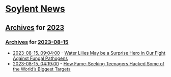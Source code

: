 # [Soylent News](../../../README.md)

## [Archives](../../index.md) for [2023](../index.md)

### [Archives](../../index.md) for [2023-08-15](index.md)

* [2023-08-15, 09:04:00](https://soylentnews.org/article.pl?sid=23/08/14/0254203&from=rss) - [Water Lilies May be a Surprise Hero in Our Fight Against Fungal Pathogens](https://soylentnews.org/article.pl?sid=23/08/14/0254203&from=rss)
* [2023-08-15, 04:19:00](https://soylentnews.org/article.pl?sid=23/08/14/0242212&from=rss) - [How Fame-Seeking Teenagers Hacked Some of the World’s Biggest Targets](https://soylentnews.org/article.pl?sid=23/08/14/0242212&from=rss)
